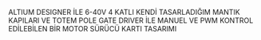 ALTIUM DESIGNER İLE 6-40V 4 KATLI KENDİ TASARLADIĞIM MANTIK KAPILARI VE TOTEM POLE GATE DRIVER İLE MANUEL VE PWM  KONTROL EDİLEBİLEN BİR MOTOR SÜRÜCÜ KARTI TASARIMI
